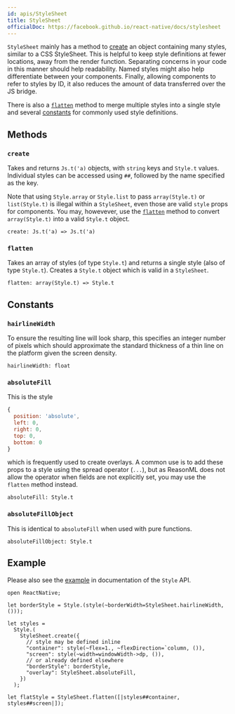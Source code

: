 ```yaml
---
id: apis/StyleSheet
title: StyleSheet
officialDoc: https://facebook.github.io/react-native/docs/stylesheet
---
```


`StyleSheet` mainly has a method to [create](#create) an object containing many
styles, similar to a CSS StyleSheet. This is helpful to keep style definitions
at fewer locations, away from the render function. Separating concerns in your
code in this manner should help readability. Named styles might also help
differentiate between your components. Finally, allowing components to refer to
styles by ID, it also reduces the amount of data transferred over the JS bridge.

There is also a [`flatten`](#flatten) method to merge multiple styles into a
single style and several [constants](#constants) for commonly used style
definitions.

## Methods

### `create`

Takes and returns `Js.t('a)` objects, with `string` keys and `Style.t` values.
Individual styles can be accessed using `##`, followed by the name specified as
the key.

Note that using `Style.array` or `Style.list` to pass `array(Style.t)` or
`list(Style.t)` is illegal within a `StyleSheet`, even those are valid `style`
props for components. You may, howevever, use the [`flatten`](#flatten) method
to convert `array(Style.t)` into a valid `Style.t` object.

```reason
create: Js.t('a) => Js.t('a)
```

### `flatten`

Takes an array of styles (of type `Style.t`) and returns a single style (also of
type `Style.t`). Creates a `Style.t` object which is valid in a `StyleSheet`.

```reason
flatten: array(Style.t) => Style.t
```

## Constants

### `hairlineWidth`

To ensure the resulting line will look sharp, this specifies an integer number
of pixels which should approximate the standard thickness of a thin line on the
platform given the screen density.

```reason
hairlineWidth: float
```

### `absoluteFill`

This is the style

```js
{
  position: 'absolute',
  left: 0,
  right: 0,
  top: 0,
  bottom: 0
}
```

which is frequently used to create overlays. A common use is to add these props
to a style using the spread operator (`...`), but as ReasonML does not allow the
operator when fields are not explicitly set, you may use the `flatten` method
instead.

```reason
absoluteFill: Style.t
```

### `absoluteFillObject`

This is identical to `absoluteFill` when used with pure functions.

```reason
absoluteFillObject: Style.t
```

## Example

Please also see the [example](../Style/#style-example) in documentation of the
`Style` API.

```reason
open ReactNative;

let borderStyle = Style.(style(~borderWidth=StyleSheet.hairlineWidth, ()));

let styles =
  Style.(
    StyleSheet.create({
      // style may be defined inline
      "container": style(~flex=1., ~flexDirection=`column, ()),
      "screen": style(~width=windowWidth->dp, ()),
      // or already defined elsewhere
      "borderStyle": borderStyle,
      "overlay": StyleSheet.absoluteFill,
    })
  );

let flatStyle = StyleSheet.flatten([|styles##container, styles##screen|]);
```
